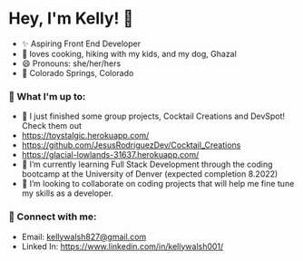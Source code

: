 <!--
**kemwalsh/kemwalsh** is a ✨ _special_ ✨ repository because its `README.md` (this file) appears on your GitHub profile.

Here are some ideas to get you started:

- 🔭 I’m currently working on ...
- 🌱 I’m currently learning ...
- 👯 I’m looking to collaborate on ...
- 🤔 I’m looking for help with ...
- 💬 Ask me about ...
- 📫 How to reach me: ...
- 😄 Pronouns: ...
- ⚡ Fun fact: ...
-->

# Hey, I'm Kelly! 👋

- ✨ Aspiring Front End Developer
- 🐶 loves cooking, hiking with my kids, and my dog, Ghazal
- 😄 Pronouns: she/her/hers
- 📍 Colorado Springs, Colorado

### 🚀 What I'm up to:
- 🔭 I just finished some group projects, Cocktail Creations and DevSpot! Check them out
- https://toystalgic.herokuapp.com/
- https://github.com/JesusRodriguezDev/Cocktail_Creations
- https://glacial-lowlands-31637.herokuapp.com/
- 🌱 I’m currently learning Full Stack Development through the coding bootcamp at the University of Denver (expected completion 8.2022)
- 👯 I’m looking to collaborate on coding projects that will help me fine tune my skills as a developer.

### 🤝 Connect with me:
- Email: kellywalsh827@gmail.com
- Linked In: https://www.linkedin.com/in/kellywalsh001/
